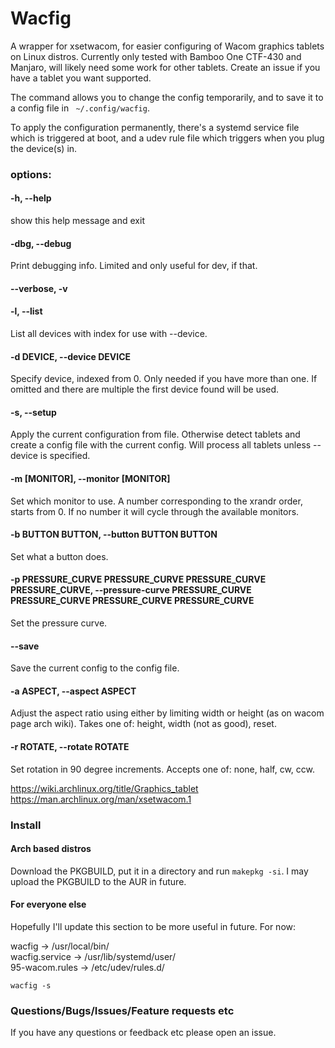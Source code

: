 # Wacfig

A wrapper for xsetwacom, for easier configuring of Wacom graphics tablets on Linux distros. Currently only tested with Bamboo One CTF-430 and Manjaro, will likely need some work for other tablets. Create an issue if you have a tablet you want supported.

The command allows you to change the config temporarily, and to save it to a config file in ` ~/.config/wacfig`.

To apply the configuration permanently, there's a systemd service file which is triggered at boot, and a udev rule file which triggers when you plug the device(s) in.



### options:</br>
  #### -h, --help 
  show this help message and exit</br>
  
  #### -dbg, --debug
  Print debugging info. Limited and only useful for dev, if that.</br>
  
  #### --verbose, -v</br>
  
  #### -l, --list
  List all devices with index for use with --device.</br>
  
  #### -d DEVICE, --device DEVICE</br>
                        
  Specify device, indexed from 0. Only needed if you have more than one. If omitted and there are multiple the first device found will be used.</br>
                        
  #### -s, --setup           
  Apply the current configuration from file. Otherwise detect tablets and create a config file with the current config. Will process all tablets unless --device is specified.</br>
  
  #### -m [MONITOR], --monitor [MONITOR]</br>
  Set which monitor to use. A number corresponding to the xrandr order, starts from 0. If no number it will cycle through the available monitors.</br>
                        
  #### -b BUTTON BUTTON, --button BUTTON BUTTON</br>
  Set what a button does.</br>
                        
  #### -p PRESSURE_CURVE PRESSURE_CURVE PRESSURE_CURVE PRESSURE_CURVE, --pressure-curve PRESSURE_CURVE PRESSURE_CURVE PRESSURE_CURVE PRESSURE_CURVE</br>
  Set the pressure curve.</br>
                        
  #### --save                
  Save the current config to the config file.</br>
  
  #### -a ASPECT, --aspect ASPECT</br>
  Adjust the aspect ratio using either by limiting width or height (as on wacom page arch wiki). Takes one of: height, width (not as good), reset.</br>
                        
  #### -r ROTATE, --rotate ROTATE</br>
  Set rotation in 90 degree increments. Accepts one of: none, half, cw, ccw.</br>

https://wiki.archlinux.org/title/Graphics_tablet</br>
https://man.archlinux.org/man/xsetwacom.1

### Install

#### Arch based distros 
Download the PKGBUILD, put it in a directory and run `makepkg -si`. I may upload the PKGBUILD to the AUR in future.


#### For everyone else
Hopefully I'll update this section to be more useful in future. For now:

wacfig -> /usr/local/bin/</br>
wacfig.service -> /usr/lib/systemd/user/</br>
95-wacom.rules -> /etc/udev/rules.d/</br>

`wacfig -s`


### Questions/Bugs/Issues/Feature requests etc
If you have any questions or feedback etc please open an issue.
